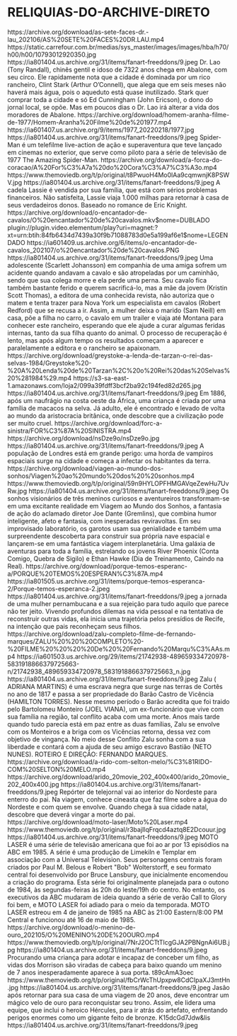 # RELIQUIAS-DO-ARCHIVE-DIRETO



<item>
<title>[COLOR silver][B] AS SETE FACE Dr. LAU [/COLOR][/B][COLOR yellow]  FULL HD [B][/COLOR][/B]</title>
<link>https://archive.org/download/as-sete-faces-dr.-lau_202106/AS%20SETE%20FACES%20DR.LAU.mp4</link>
<thumbnail>https://static.carrefour.com.br/medias/sys_master/images/images/hba/h70/h00/h00/10793012920350.jpg</thumbnail>
<fanart>https://ia801404.us.archive.org/31/items/fanart-freeddons/9.jpeg</fanart>
<info>Dr. Lao (Tony Randall), chinês gentil e idoso de 7322 anos chega em Abalone, com seu circo. Ele rapidamente nota que a cidade é dominada por um rico rancheiro, Clint Stark (Arthur O’Connell), que alega que em seis meses não haverá mais água, pois o aqueduto está quase inutilizado. Stark quer comprar toda a cidade e só Ed Cunningham (John Ericson), o dono do jornal local, se opõe. Mas em poucos dias o Dr. Lao irá alterar a vida dos moradores de Abalone.</info>
</item>


<item>
<title>[COLOR silver][B] AMAZING-SPIDER-MAN ( 1977 ) [/COLOR][/B][COLOR yellow]  FULL HD  [B][/COLOR][/B]</title>
<link>https://archive.org/download/homem-aranha-filme-de-1977/Homem-Aranha%20Filme%20de%201977.mp4</link>
<thumbnail>https://ia601407.us.archive.org/9/items/1977_20220218/1977.jpg</thumbnail>
<fanart>https://ia801404.us.archive.org/31/items/fanart-freeddons/9.jpeg</fanart>
<info>Spider-Man é um telefilme live-action de ação e superaventura que teve lançado em cinemas no exterior, que serve como piloto para a série de televisão de 1977 The Amazing Spider-Man.</info>
</item>


<item>
<title>[COLOR silver][B] LASSIE - A FORÇA DO CORAÇÃO (1943) [/COLOR][/B][COLOR yellow]  FULL HD  [B][/COLOR][/B]</title>
<link>https://archive.org/download/a-forca-do-coracao/A%20For%C3%A7a%20do%20Cora%C3%A7%C3%A3o.mp4</link>
<thumbnail>https://www.themoviedb.org/t/p/original/t8PwuoH4Mo0lAa9cqmwnjK8PSWV.jpg</thumbnail>
<fanart>https://ia801404.us.archive.org/31/items/fanart-freeddons/9.jpeg</fanart>
<info>A cadela Lassie é vendida por sua família, que está com sérios problemas financeiros. Não satisfeita, Lassie viaja 1.000 milhas para retornar à casa de seus verdadeiros donos. Baseado no romance de Eric Knight.</info>
</item>


<item>
<title>[COLOR silver][B] O ENCANTADOR DE CAVALOS [/COLOR][/B][COLOR yellow]  FULL HD  [B][/COLOR][/B]</title>
<link>https://archive.org/download/o-encantador-de-cavalos/O%20encantador%20de%20cavalos.mkv$nome=DUBLADO</link>
<link>plugin://plugin.video.elementum/play?uri=magnet:?xt=urn:btih:84fb6434d7439a30f9b71088783d0e5a199af6e1$nome=LEGENDADO</link>
<thumbnail>https://ia601409.us.archive.org/6/items/o-encantador-de-cavalos_202107/o%20encantador%20de%20cavalos.PNG</thumbnail>
<fanart>https://ia801404.us.archive.org/31/items/fanart-freeddons/9.jpeg</fanart>
<info>Uma adolescente (Scarlett Johansson) em companhia de uma amiga sofrem um acidente quando andavam a cavalo e são atropeladas por um caminhão, sendo que sua colega morre e ela perde uma perna. Seu cavalo fica também bastante ferido e querem sacrificá-lo, mas a mãe da jovem (Kristin Scott Thomas), a editora de uma conhecida revista, não autoriza que o matem e tenta trazer para Nova York um especialista em cavalos (Robert Redford) que se recusa a ir. Assim, a mulher deixa o marido (Sam Neill) em casa, põe a filha no carro, o cavalo em um trailer e viaja até Montana para conhecer este rancheiro, esperando que ele ajude a curar algumas feridas internas, tanto da sua filha quanto do animal. O processo de recuperação é lento, mas após algum tempo os resultados começam a aparecer e paralelamente a editora e o rancheiro se apaixonam.</info>
</item>


<item>
<title>[COLOR silver][B] GREYSTOKE - A LENDA DE TARZAN - archive [/COLOR][/B][COLOR yellow][B] FULL  HD [/COLOR][/B]</title>
<link>https://archive.org/download/greystoke-a-lenda-de-tarzan-o-rei-das-selvas-1984/Greystoke%20-%20A%20Lenda%20de%20Tarzan%2C%20o%20Rei%20das%20Selvas%20%281984%29.mp4</link>
<thumbnail>https://s3-sa-east-1.amazonaws.com/loja2/099a39fdff3bcf2ba92c194fed82d265.jpg</thumbnail>
<fanart>https://ia801404.us.archive.org/31/items/fanart-freeddons/9.jpeg</fanart>
<info>Em 1886, após um naufrágio na costa oeste da África, uma criança é criada por uma família de macacos na selva. Já adulto, ele é encontrado e levado de volta ao mundo da aristocracia britânica, onde descobre que a civilização pode ser muito cruel.</info>
</item>


<item>
<title>[COLOR silver][B] FORÇA  SINISTRA ( 1985 ) archive [/COLOR][/B][COLOR yellow][B] FULL  HD [/COLOR][/B]</title>
<link>https://archive.org/download/forc-a-sinistra/FOR%C3%87A%20SINISTRA.mp4</link>
<thumbnail>https://archive.org/download/nsDze9o/nsDze9o.jpg</thumbnail>
<fanart>https://ia801404.us.archive.org/31/items/fanart-freeddons/9.jpeg</fanart>
<info>A população de Londres está em grande perigo: uma horda de vampiros espaciais surge na cidade e começa a infectar os habitantes da terra.</info>
</item>


<item>
<title>[COLOR silver][B] VIAGEM AO MUNDO DOS SONHOS - archive [/COLOR][/B][COLOR yellow][B] FULL  HD [/COLOR][/B]</title>
<link>https://archive.org/download/viagen-ao-mundo-dos-sonhos/Viagen%20ao%20mundo%20dos%20%20sonhos.mp4</link>
<thumbnail>https://www.themoviedb.org/t/p/original/59n9HYLOPFHMGAVqeZewHu7UvRw.jpg</thumbnail>
<fanart>https://ia801404.us.archive.org/31/items/fanart-freeddons/9.jpeg</fanart>
<info>Os sonhos visionários de três meninos curiosos e aventureiros transformam-se em uma excitante realidade em Viagem ao Mundo dos Sonhos, a fantasia de ação do aclamado diretor Joe Dante (Gremlins), que combina humor inteligente, afeto e fantasia, com inesperadas reviravoltas. Em seu improvisado laboratório, os garotos usam sua genialidade e também uma surpreendente descoberta para construir sua própria nave espacial e lançarem-se em uma fantástica viagem interplanetária. Uma galáxia de aventuras para toda a família, estrelando os jovens River Phoenix (Conta Comigo, Quebra de Sigilo) e Ethan Hawke (Dia de Treinamento, Caindo na Real).</info>
</item>


<item>
<title>[COLOR silver][B] PORQUE TEMOS ESPERANÇA [/COLOR][/B][COLOR yellow][B] FULL  HD [/COLOR][/B]</title>
<link>https://archive.org/download/porque-temos-esperanc-a/PORQUE%20TEMOS%20ESPERAN%C3%87A.mp4</link>
<thumbnail>https://ia801505.us.archive.org/31/items/porque-temos-esperanca-2/Porque-temos-esperanca-2.jpeg</thumbnail>
<fanart>https://ia801404.us.archive.org/31/items/fanart-freeddons/9.jpeg</fanart>
<info>a jornada de uma mulher pernambucana e a sua rejeição para tudo aquilo que parece não ter jeito. Vivendo profundos dilemas na vida pessoal e na tentativa de reconstruir outras vidas, ela inicia uma trajetória pelos presídios de Recife, na intenção que pais reconheçam seus filhos.</info>
</item>


<item>
<title>[COLOR silver][B] ZALU [/COLOR][/B][COLOR yellow][B] FULL  HD [/COLOR][/B]</title>
<link>https://archive.org/download/zalu-completo-filme-de-fernando-marques/ZALU%20%20%20COMPLETO%20-%20FILME%20%20%20%20De%20%20Fernando%20Marqu%C3%AAs.mp4</link>
<thumbnail>https://ia601503.us.archive.org/29/items/21742938-489659334720978-5831918866379725663-n/21742938_489659334720978_5831918866379725663_n.jpg</thumbnail>
<fanart>https://ia801404.us.archive.org/31/items/fanart-freeddons/9.jpeg</fanart>
<info>Zalu ( ADRIANA MARTINS) é uma escrava negra que surge nas  terras de Cortês no ano de 1817 e passa a ser propriedade do Barão Castro de Vicência (HAMILTON TORRES). Nesse mesmo período o Barão acredita que foi traido pelo Bartolomeu Monteiro (JOEL VIANA), um ex-funcionário que vive com sua família na região, tal conflito acaba com uma morte. Anos mais tarde quando tudo parecia está em paz entre as duas famílias, Zalu se envolve com os Monteiros e a briga com os Vicências retorna, dessa vez com objetivo de vingança.  No meio desse Conflito Zalu sonha com a sua liberdade e contará com a ajuda de seu amigo escravo Bastião (NETO NUNES). ROTEIRO E DIREÇÃO: FERNANDO MARQUES.</info>
</item>


<item>
<title>[COLOR silver][B] ÁRIDO- COM SELTON MELO [/COLOR][/B][COLOR yellow]  FULL HD  [B][/COLOR][/B]</title>
<link>https://archive.org/download/a-rido-com-selton-melo/%C3%81RIDO-COM%20SELTON%20MELO.mp4</link>
<thumbnail>https://archive.org/download/arido_20movie_202_400x400/arido_20movie_202_400x400.jpg</thumbnail>
<fanart>https://ia801404.us.archive.org/31/items/fanart-freeddons/9.jpeg</fanart>
<info>Repórter de telejornal vai ao interior do Nordeste para enterro do pai. Na viagem, conhece cineasta que faz filme sobre a água do Nordeste e com quem se envolve. Quando chega à sua cidade natal, descobre que deverá vingar a morte do pai.</info>
</item>


<item>
<title>[COLOR silver][B] MOTO LASER ( 1985 ) [/COLOR][/B][COLOR yellow]  FULL HD  [B][/COLOR][/B]</title>
<link>https://archive.org/download/moto-laser/Moto%20Laser.mp4</link>
<thumbnail>https://www.themoviedb.org/t/p/original/r3bajIlqFrqcd4aztq8E2Dcouur.jpg</thumbnail>
<fanart>https://ia801404.us.archive.org/31/items/fanart-freeddons/9.jpeg</fanart>
<info> MOTO LASER é uma série de televisão americana que foi ao ar por 13 episódios na ABC em 1985. A série é uma produção de Limekiln e Templar em associação com a Universal Television. Seus personagens centrais foram criados por Paul M. Belous e Robert "Bob" Wolterstorff, e seu formato central foi desenvolvido por Bruce Lansbury, que inicialmente encomendou a criação do programa. Esta série foi originalmente planejada para o outono de 1984, às segundas-feiras às 20h do leste/19h do centro. No entanto, os executivos da ABC mudaram de ideia quando a série de verão Call to Glory foi bem, e MOTO LASER foi adiado para o meio da temporada. MOTO LASER estreou em 4 de janeiro de 1985 na ABC às 21:00 Eastern/8:00 PM Central e funcionou até 16 de maio de 1985.</info>
</item>


<item>
<title>[COLOR silver][B] O MENINO DE OURO [/COLOR][/B][COLOR yellow]  FULL HD  [B][/COLOR][/B]</title>
<link>https://archive.org/download/o-menino-de-ouro_202105/O%20MENINO%20DE%20OURO.mp4</link>
<thumbnail>https://www.themoviedb.org/t/p/original/7NrJ2OCTtTlcgGJA2PBNgnAi6UB.jpg</thumbnail>
<fanart>https://ia801404.us.archive.org/31/items/fanart-freeddons/9.jpeg</fanart>
<info>Procurando uma criança para adotar e incapaz de conceber um filho, as vidas dos Morrison são viradas de cabeça para baixo quando um menino de 7 anos inesperadamente aparece à sua porta.</info>
</item>


<item>
<title>[COLOR silver][B] JASÃO - E O VELOCINIO DE OURO (1963) [/COLOR][/B][COLOR yellow]  FULL HD  [B][/COLOR][/B]</title>
<utube>t89cAmA3oec</utube>
<thumbnail>https://www.themoviedb.org/t/p/original/fbCrWcThUpxpw8CdCIpaXJ3mtHn.jpg</thumbnail>
<fanart>https://ia801404.us.archive.org/31/items/fanart-freeddons/9.jpeg</fanart>
<info>Jasão após retornar para sua casa de uma viagem de 20 anos, deve encontrar um mágico velo de ouro para reconquistar seu trono. Assim, ele lidera uma equipe, que inclui o heroico Hércules, para ir atrás do artefato, enfrentando perigos enormes como um gigante feito de bronze.</info>
</item>

<item>
<title>[COLOR silver][B] teste (1963) [/COLOR][/B][COLOR yellow]  FULL HD  [B][/COLOR][/B]</title>
<utube>K15dcGd7Jdw&lis</utube>
<thumbnail></thumbnail>
<fanart>https://ia801404.us.archive.org/31/items/fanart-freeddons/9.jpeg</fanart>
<info></info>
</item>








